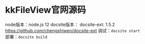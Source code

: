 # kkFileView官网源码
node版本：node.js 12
docsite版本： docsite-ext: 1.5.2 https://github.com/chengshiwen/docsite-ext
调试：`docsite start`  
部署：`docsite build`

